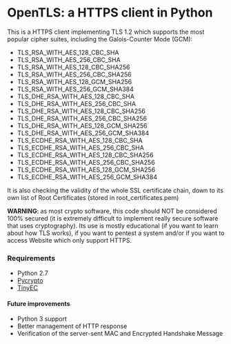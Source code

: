 # OpenTLS: a HTTPS client in Python

This is a HTTPS client implementing TLS 1.2 which supports the most popular cipher suites, including the Galois-Counter Mode (GCM):

- TLS\_RSA\_WITH\_AES\_128\_CBC\_SHA
- TLS\_RSA\_WITH\_AES\_256\_CBC\_SHA
- TLS\_RSA\_WITH\_AES\_128\_CBC\_SHA256
- TLS\_RSA\_WITH\_AES\_256\_CBC\_SHA256
- TLS\_RSA\_WITH\_AES\_128\_GCM\_SHA256
- TLS\_RSA\_WITH\_AES\_256\_GCM\_SHA384
- TLS\_DHE\_RSA\_WITH\_AES\_128\_CBC\_SHA
- TLS\_DHE\_RSA\_WITH\_AES\_256\_CBC\_SHA
- TLS\_DHE\_RSA\_WITH\_AES\_128\_CBC\_SHA256
- TLS\_DHE\_RSA\_WITH\_AES\_256\_CBC\_SHA256
- TLS\_DHE\_RSA\_WITH\_AES\_128\_GCM\_SHA256
- TLS\_DHE\_RSA\_WITH\_AES\_256\_GCM\_SHA384
- TLS\_ECDHE\_RSA\_WITH\_AES\_128\_CBC\_SHA
- TLS\_ECDHE\_RSA\_WITH\_AES\_256\_CBC\_SHA
- TLS\_ECDHE\_RSA\_WITH\_AES\_128\_CBC\_SHA256
- TLS\_ECDHE\_RSA\_WITH\_AES\_256\_CBC\_SHA256
- TLS\_ECDHE\_RSA\_WITH\_AES\_128\_GCM\_SHA256
- TLS\_ECDHE\_RSA\_WITH\_AES\_256\_GCM\_SHA384

It is also checking the validity of the whole SSL certificate chain, down to its own list of Root Certificates (stored in root_certificates.pem)

**WARNING**: as most crypto software, this code should NOT be considered 100% secured (it is extremely difficult to implement really secure software that uses cryptography). Its use is mostly educational (if you want to learn about how TLS works), if you want to pentest a system and/or if you want to access Website which only support HTTPS.

### Requirements

- Python 2.7
- [Pycrypto](https://www.dlitz.net/software/pycrypto/)
- [TinyEC](https://pypi.python.org/pypi/tinyec)

#### Future improvements

- Python 3 support
- Better management of HTTP response
- Verification of the server-sent MAC and Encrypted Handshake Message
